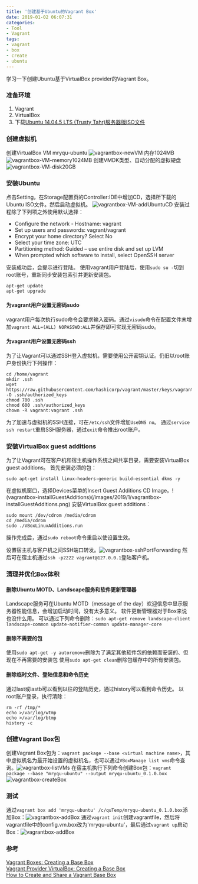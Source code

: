 ```yaml
---
title: '创建基于Ubuntu的Vagrant Box'
date: 2019-01-02 06:07:31
categories: 
- Tool
- Vagrant
tags: 
- vagrant
- box
- create
- ubuntu
---
```

学习一下创建Ubuntu基于VirtualBox provider的Vagrant Box。

### 准备环境

1. Vagrant
2. VirtualBox
3. 下载[Ubuntu 14.04.5 LTS (Trusty Tahr)服务器版ISO文件](http://releases.ubuntu.com/14.04/ubuntu-14.04.5-server-amd64.iso)

### 创建虚拟机

创建VirtualBox VM mryqu-ubuntu ![vagrantbox-newVM](/images/2019/1/vagrantbox-newVM.png)
内存1024MB ![vagrantbox-VM-memory1024MB](/images/2019/1/vagrantbox-VM-memory1024MB.png)
创建VMDK类型、自动分配的虚拟硬盘 ![vagrantbox-VM-disk20GB](/images/2019/1/vagrantbox-VM-disk20GB.png) 

### 安装Ubuntu

点击Setting，在Storage配置页的Controller:IDE中增加CD，选择所下载的Ubuntu ISO文件。然后启动虚拟机。
![vagrantbox-VM-addUbuntuCD](/images/2019/1/vagrantbox-VM-addUbuntuCD.png)
安装过程除了下列项之外使用默认选择：  
- Configure the network - Hostname: vagrant  
- Set up users and passwords: vagrant/vagrant  
- Encrypt your home directory? Select No  
- Select your time zone: UTC  
- Partitioning method: Guided – use entire disk and set up LVM  
- When prompted which software to install, select OpenSSH server

安装成功后，会提示进行登陆。
使用vagrant用户登陆后，使用`sudo su -`切到root账号，重新同步安装包索引并更新安装包。
```
apt-get update
apt-get upgrade
```

#### 为vagrant用户设置无密码sudo 

vagrant用户每次执行sudo命令会要求输入密码。通过`visudo`命令在配置文件末增加`vagrant ALL=(ALL) NOPASSWD:ALL`并保存即可实现无密码sudo。

#### 为vagrant用户设置无密码ssh

为了让Vagrant可以通过SSH登入虚拟机，需要使用公开密钥认证。仍旧以root账户身份执行下列操作：
```
cd /home/vagrant
mkdir .ssh
wget https://raw.githubusercontent.com/hashicorp/vagrant/master/keys/vagrant.pub -O .ssh/authorized_keys
chmod 700 .ssh
chmod 600 .ssh/authorized_keys
chown -R vagrant:vagrant .ssh
```
为了加速与虚拟机的SSH连接，可在`/etc/ssh`文件增加`UseDNS no`。
通过`service ssh restart`重启SSH服务器，通过`exit`命令推出root账户。

### 安装VirtualBox guest additions

为了让Vagrant可在客户机和宿主机操作系统之间共享目录，需要安装VirtualBox guest additions。
首先安装必须的包：
```
sudo apt-get install linux-headers-generic build-essential dkms -y
```
在虚拟机窗口，选择Devices菜单的Insert Guest Additions CD Image。!(vagrantbox-installGuestAdditions)(/images/2019/1/vagrantbox-installGuestAdditions.png)
安装VirtualBox guest additions：
```
sudo mount /dev/cdrom /media/cdrom
cd /media/cdrom
sudo ./VBoxLinuxAdditions.run
```
操作完成后，通过`sudo reboot`命令重启以使设置生效。

设置宿主机与客户机之间SSH端口转发。![vagrantbox-sshPortForwarding](/images/2019/1/vagrantbox-sshPortForwarding.png)
然后可在宿主机通过`ssh -p2222 vagrant@127.0.0.1`登陆客户机。

### 清理并优化Box体积

#### 删除Ubuntu MOTD、Landscape服务和软件更新管理器
Landscape服务可在Ubuntu MOTD（message of the day）欢迎信息中显示服务器性能信息，会增加启动时间，没有太多意义。
软件更新管理器对于Box来说也没什么用。
可以通过下列命令删除：`sudo apt-get remove landscape-client landscape-common update-notifier-common update-manager-core`

#### 删除不需要的包
使用`sudo apt-get -y autoremove`删除为了满足其他软件包的依赖而安装的、但现在不再需要的安装包
使用`sudo apt-get clean`删除包缓存中的所有安装包。

#### 删除临时文件、登陆信息和命令历史
通过last或lastb可以看到以往的登陆历史，通过history可以看到命令历史。
以root账户登录，执行清除：
```
rm -rf /tmp/*
echo >/var/log/wtmp
echo >/var/log/btmp
history -c
```

### 创建Vagrant Box包

创建Vagrant Box包为：`vagrant package --base <virtual machine name>`，其中虚拟机名为最开始设置的虚拟机名，也可以通过`VBoxManage list vms`命令查询。![vagrantbox-listVMs](/images/2019/1/vagrantbox-listVMs.png)
在宿主机执行下列命令创建Box包：`vagrant package --base "mryqu-ubuntu" --output mryqu-ubuntu_0.1.0.box` 
![vagrantbox-createBox](/images/2019/1/vagrantbox-createBox.png)

### 测试

通过`vagrant box add 'mryqu-ubuntu' /c/quTemp/mryqu-ubuntu_0.1.0.box`添加Box：![vagrantbox-addBox](/images/2019/1/vagrantbox-addBox.png)
通过`vagrant init`创建vagrantfile，然后将vagrantfile中的config.vm.box改为'mryqu-ubuntu'，最后通过`vagrant up`启动Box：![vagrantbox-addBox](/images/2019/1/vagrantbox-upBox.png)

### 参考

[Vagrant Boxes: Creating a Base Box](https://www.vagrantup.com/docs/boxes/base.html)  
[Vagrant Provider VirtualBox: Creating a Base Box](https://www.vagrantup.com/docs/virtualbox/boxes.html)  
[How to Create and Share a Vagrant Base Box](https://www.sitepoint.com/create-share-vagrant-base-box/)  
